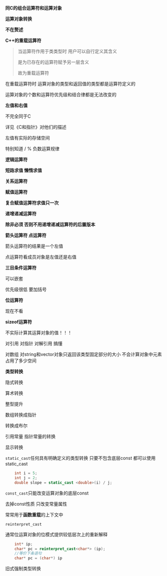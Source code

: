 **同C的组合运算符和运算对象**

**运算对象转换**

**不在赘述**

**C++的重载运算符**

> 当运算符作用于类类型时 用户可以自行定义其含义
>
> 是为已存在的运算符赋予另一层含义
>
> 故为重载运算符

在重载运算符时 运算对象的类型和返回值的类型都是运算符定义的

运算对象的个数和运算符优先级和结合律都是无法改变的

**左值和右值**

不完全同于C

详见《C和指针》对他们的描述

左值有实际的存储空间

特别知道 / % 负数运算规律

**逻辑运算符**

**短路求值 懒惰求值**

**关系运算符**

**赋值运算符**

**复合赋值运算符求值只一次**

**递增递减运算符**

**除非必须 否则不用递增递减运算符的后置版本**

**箭头运算符 点运算符**

箭头运算符的结果是一个左值 

点运算符看成员对象是左值还是右值

**三目条件运算符**

可以嵌套

优先级很低 要加括号

**位运算符**

现在不看

**sizeof运算符**

不实际计算其运算对象的值！！！

对引用 对指针 对解引用 搞懂

对数组 对string和vector对象只返回该类型固定部分的大小 不会计算对象中元素占用了多少空间

**类型转换**

隐式转换

算术转换

整型提升

数组转换成指针

转换成布尔

引用常量 指针常量的转换

显示转换

`static_cast`任何具有明确定义的类型转换 只要不包含底层const 都可以使用static_cast 

~~~c++
    int i = 5;
    int j = 2;
    double slope = static_cast <double>(i) / j;
~~~

`const_cast`只能改变运算对象的底层const

去掉const性质 只改变常量属性

常常用于**函数重载**的上下文中

`reinterpret_cast`

通常位运算对象的位模式提供较低层次上的重新解释

~~~c++
    int* ip;
    char* pc = reinterpret_cast<char*> (ip);
	//等价下条语句
	char* pc = (char*) ip
~~~

旧式强制类型转换